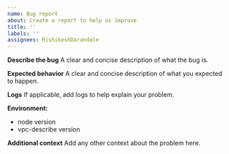 ```yaml
---
name: Bug report
about: Create a report to help us improve
title: ''
labels: ''
assignees: RishikeshDarandale
---
```


**Describe the bug**
A clear and concise description of what the bug is.

**Expected behavior**
A clear and concise description of what you expected to happen.

**Logs**
If applicable, add logs to help explain your problem.

**Environment:**

- node version
- vpc-describe version

**Additional context**
Add any other context about the problem here.
